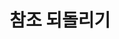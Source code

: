 ---
layout: default
title: 참조 되돌리기
nav_order: 14
permalink: /docs/assemblies/components/revert_reference
parent: 구성요소
grand_parent: 조립품
---